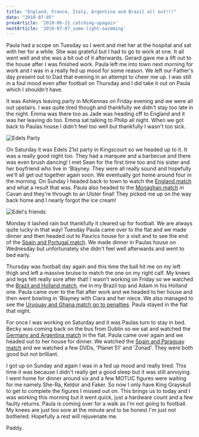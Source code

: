 ```yaml
---
title: "England, France, Italy, Argentina and Brazil all out!!!"
date: "2010-07-05"
prevArticle: '2010-06-21_catching-upagain'
nextArticle: '2010-07-07_some-light-swimming'
---
```

Paula had a scope on Tuesday so I went and met her at the hospital and sat with her for a while. She was grateful but I had to go to work at one. It all went well and she was a bit out of it afterwards. Gerard gave me a lift out to the house after I was finished work. Paula left me into town next morning for work and I was in a really fed up mood for some reason. We left our Father's day present out to Dad that evening in an attempt to cheer me up. I was still in a foul mood even after football on Thursday and I did take it out on Paula which I shouldn't have.

It was Ashleys leaving party in McKennas on Friday evening and we were all out upstairs. I was quite tired though and thankfully we didn't stay too late in the night. Emma was there too as Jade was heading off to England and it was her leaving do too. Emma sat talking to Philip all night. When we got back to Paulas house I didn't feel too well but thankfully I wasn't too sick.

![Edels Party](/images/P6270654.JPG "Edel and her family cutting the cake")

On Saturday it was Edels 21st party in Kingscourt so we headed up to it. It was a really good night too. They had a marquee and a barbecue and there was even brush dancing! I met Sean for the first time too and his sister and her boyfriend who live in 'Blayney. They were all really sound and hopefully we'll all get out together again soon. We eventually got home around four in the morning. On Sunday I headed back to town to watch the [England match](http://www.rte.ie/sport/worldcup/2010/0627/germany_england.html) and what a result that was. Paula also headed to the [Monaghan match](http://www.rte.ie/sport/gaa/championship/2010/0627/fermanagh_monaghan.html) in Cavan and they're through to an Ulster final! They picked me up on the way back home and I nearly forgot the ice cream!

![Edel's friends](/images/P6270656.JPG "Edel and her college friends")

Monday it lashed rain but thankfully it cleared up for football. We are always quite lucky in that way! Tuesday Paula came over to the flat and we made dinner and then headed out to Paurics house for a visit and to see the end of the [Spain and Portugal match](http://www.rte.ie/sport/worldcup/2010/0629/spain_portugal.html). We made dinner in Paulas house on Wednesday but unfortunately she didn't feel well afterwards and went to bed early.

Thursday was football day again and this time the ball hit me on my left thigh and left a massive bruise to match the one on my right calf. My knees and legs felt really sore after that! I wasn't working on Friday so we watched the [Brazil and Holland match](http://www.rte.ie/sport/worldcup/2010/0702/brazil_netherlands.html), me in my Brazil top and Adam in his Holland one. Paula came over to the flat after work and we headed to her house and then went bowling in 'Blayney with Ciara and her niece. We also managed to see the [Uruguay and Ghana match go to penalties](http://www.rte.ie/sport/worldcup/2010/0702/uruguay_ghana.html). Paula stayed in the flat that night.

For once I was working on Saturday and it was Paulas turn to stay in bed. Becky was coming back on the bus from Dublin so we sat and watched the [Germany and Argentina match](http://www.rte.ie/sport/worldcup/2010/0703/argentina_germany.html) in the flat. Paula came over again and we headed out to her house for dinner. We watched the [Spain and Paraguay match](http://www.rte.ie/sport/worldcup/2010/0703/spain_paraguay.html) and we watched a few DVDs, 'Planet 51' and 'Zonad'. They were both good but not brilliant.

I got up on Sunday and again I was in a fed up mood and really tired. This time it was because I didn't really get a good sleep but it was still annoying. I went home for dinner around six and a few MOTUC figures were waiting for me namely She-Ra, Keldor and Faker. So now I only have King Grayskull to get to complete the figures I missed out on. This brings us to today and I was working this morning but it went quick, just a hardware count and a few faulty returns. Paula is coming over for a walk as I'm not going to football. My knees are just too sore at the minute and to be honest I'm just not bothered. Hopefully a rest will rejuvenate me.

Paddy.